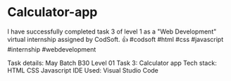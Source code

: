 # Calculator-app
I have successfully completed task 3 of level 1 as a "Web Development" virtual internship assigned by CodSoft. 👍 
#codsoft #html #css #javascript #internship #webdevelopment

Task details:
May Batch B30
Level 01
Task 3: Calculator app
Tech stack: HTML CSS Javascript
IDE Used: Visual Studio Code
